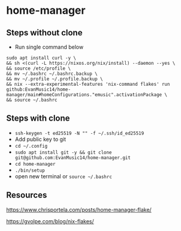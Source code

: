 # home-manager

## Steps without clone
- Run single command below
```
sudo apt install curl -y \
&& sh <(curl -L https://nixos.org/nix/install) --daemon --yes \
&& source /etc/profile \
&& mv ~/.bashrc ~/.bashrc.backup \
&& mv ~/.profile ~/.profile.backup \
&& nix --extra-experimental-features 'nix-command flakes' run github:EvanMusic14/home-manager/main#homeConfigurations."emusic".activationPackage \
&& source ~/.bashrc
```

## Steps with clone
- `ssh-keygen -t ed25519 -N "" -f ~/.ssh/id_ed25519`
- Add public key to git
- `cd ~/.config`
- `sudo apt install git -y && git clone git@github.com:EvanMusic14/home-manager.git`
- `cd home-manager`
- `./bin/setup`
- open new terminal or `source ~/.bashrc`

## Resources
https://www.chrisportela.com/posts/home-manager-flake/

https://gvolpe.com/blog/nix-flakes/

